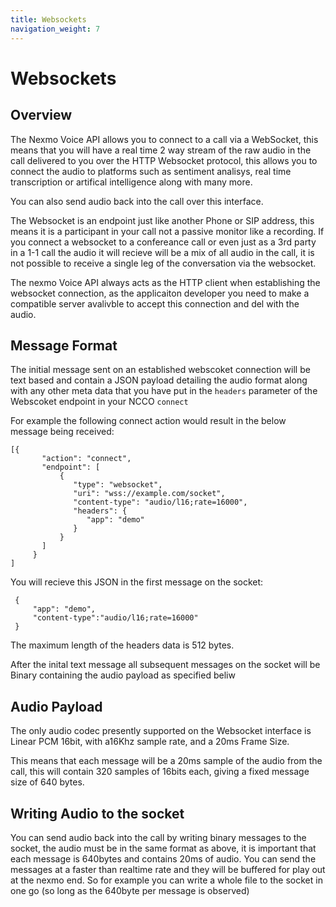 ```yaml
---
title: Websockets
navigation_weight: 7
---
```


# Websockets

## Overview
The Nexmo Voice API allows you to connect to a call via a WebSocket, this means that you will have a real time 2 way stream of the raw audio in the call delivered to you over the HTTP Websocket protocol, this allows you to connect the audio to platforms such as sentiment analisys, real time transcription or artifical intelligence along with many more.

You can also send audio back into the call over this interface.

The Websocket is an endpoint just like another Phone or SIP address, this means it is a participant in your call not a passive monitor like a recording. If you connect a websocket to a confereance call or even just as a 3rd party in a 1-1 call the audio it will recieve will be a mix of all audio in the call, it is not possible to receive a single leg of the conversation via the websocket.

The nexmo Voice API always acts as the HTTP client when establishing the websocket connection, as the applicaiton developer you need to make a compatible server avalivble to accept this connection and del with the audio.

## Message Format

The initial message sent on an established webscoket connection will be text based and contain a JSON payload detailing the audio format along with any other meta data that you have put in the `headers` parameter of the Webscoket endpoint in your NCCO `connect`

For example the following connect action would result in the below message being received:

```
[{
       "action": "connect",
       "endpoint": [
           {
              "type": "websocket",
              "uri": "wss://example.com/socket",
              "content-type": "audio/l16;rate=16000", 
              "headers": {
                 "app": "demo"
              }
           }
       ]
     }
]
```

You will recieve this JSON in the first message on the socket:
```
 {
     "app": "demo",
     "content-type":"audio/l16;rate=16000"
 }
```
The maximum length of the headers data is 512 bytes.

After the inital text message all subsequent messages on the socket will be Binary containing the audio payload as specified beliw
## Audio Payload

The only audio codec presently supported on the Websocket interface is Linear PCM 16bit, with a16Khz sample rate, and a  20ms Frame Size.

This means that each message will be a 20ms sample of the audio from the call, this will contain 320 samples of 16bits each, giving a fixed message size of 640 bytes.

## Writing Audio to the socket
You can send audio back into the call by writing binary messages to the socket, the audio must be in the same format as above, it is important that each message is 640bytes and contains 20ms of audio. You can send the messages at a faster than realtime rate and they will be buffered for play out at the nexmo end. So for example you can write a whole file to the socket in one go (so long as the 640byte per message is observed)